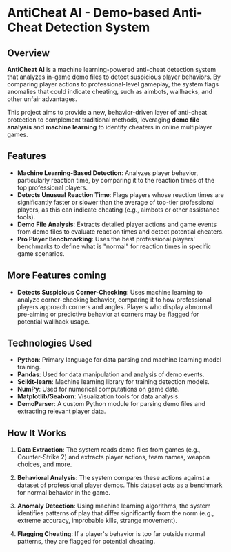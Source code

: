 # AntiCheat AI - Demo-based Anti-Cheat Detection System

## Overview

**AntiCheat AI** is a machine learning-powered anti-cheat detection system that analyzes in-game demo files to detect suspicious player behaviors. By comparing player actions to professional-level gameplay, the system flags anomalies that could indicate cheating, such as aimbots, wallhacks, and other unfair advantages.

This project aims to provide a new, behavior-driven layer of anti-cheat protection to complement traditional methods, leveraging **demo file analysis** and **machine learning** to identify cheaters in online multiplayer games.

## Features

- **Machine Learning-Based Detection**: Analyzes player behavior, particularly reaction time, by comparing it to the reaction times of the top professional players.
- **Detects Unusual Reaction Time**: Flags players whose reaction times are significantly faster or slower than the average of top-tier professional players, as this can indicate cheating (e.g., aimbots or other assistance tools).
- **Demo File Analysis**: Extracts detailed player actions and game events from demo files to evaluate reaction times and detect potential cheaters.
- **Pro Player Benchmarking**: Uses the best professional players' benchmarks to define what is "normal" for reaction times in specific game scenarios.


## More Features coming

- **Detects Suspicious Corner-Checking**: Uses machine learning to analyze corner-checking behavior, comparing it to how professional players approach corners and angles. Players who display abnormal pre-aiming or predictive behavior at corners may be flagged for potential wallhack usage.

## Technologies Used

- **Python**: Primary language for data parsing and machine learning model training.
- **Pandas**: Used for data manipulation and analysis of demo events.
- **Scikit-learn**: Machine learning library for training detection models.
- **NumPy**: Used for numerical computations on game data.
- **Matplotlib/Seaborn**: Visualization tools for data analysis.
- **DemoParser**: A custom Python module for parsing demo files and extracting relevant player data.

## How It Works

1. **Data Extraction**: The system reads demo files from games (e.g., Counter-Strike 2) and extracts player actions, team names, weapon choices, and more.
   
2. **Behavioral Analysis**: The system compares these actions against a dataset of professional player demos. This dataset acts as a benchmark for normal behavior in the game.
   
3. **Anomaly Detection**: Using machine learning algorithms, the system identifies patterns of play that differ significantly from the norm (e.g., extreme accuracy, improbable kills, strange movement).
   
4. **Flagging Cheating**: If a player's behavior is too far outside normal patterns, they are flagged for potential cheating.
